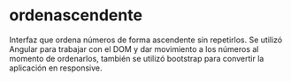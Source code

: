# ordenascendente
Interfaz que ordena números de forma ascendente sin repetirlos. Se utilizó Angular para trabajar con el DOM y dar movimiento a los números al momento de ordenarlos, también se utilizó bootstrap para convertir la aplicación en responsive.
